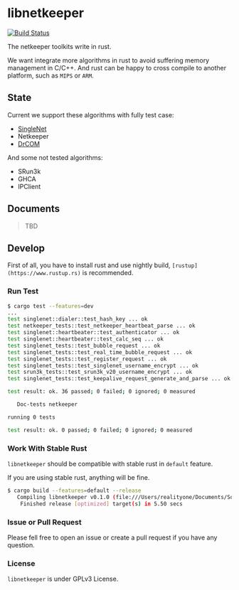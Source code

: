 # libnetkeeper

[![Build Status](https://travis-ci.org/realityone/libnetkeeper.svg?branch=master)](https://travis-ci.org/realityone/libnetkeeper)

The netkeeper toolkits write in rust.

We want integrate more algorithms in rust to avoid suffering memory management in C/C++.
And rust can be happy to cross compile to another platform, such as `MIPS` or `ARM`.

## State

Current we support these algorithms with fully test case:

- [SingleNet](https://github.com/singlenet/Anti_teNelgniS)
- Netkeeper
- [DrCOM](https://github.com/drcoms/drcom-generic)

And some not tested algorithms:

- SRun3k
- GHCA
- IPClient

## Documents

> TBD

## Develop

First of all, you have to install rust and use nightly build, `[rustup](https://www.rustup.rs)` is recommended.

### Run Test

```bash
$ cargo test --features=dev
...
test singlenet::dialer::test_hash_key ... ok
test netkeeper_tests::test_netkeeper_heartbeat_parse ... ok
test singlenet::heartbeater::test_authenticator ... ok
test singlenet::heartbeater::test_calc_seq ... ok
test singlenet_tests::test_bubble_request ... ok
test singlenet_tests::test_real_time_bubble_request ... ok
test singlenet_tests::test_register_request ... ok
test singlenet_tests::test_singlenet_username_encrypt ... ok
test srun3k_tests::test_srun3k_v20_username_encrypt ... ok
test singlenet_tests::test_keepalive_request_generate_and_parse ... ok

test result: ok. 36 passed; 0 failed; 0 ignored; 0 measured

   Doc-tests netkeeper

running 0 tests

test result: ok. 0 passed; 0 failed; 0 ignored; 0 measured
```

### Work With Stable Rust

`libnetkeeper` should be compatible with stable rust in `default` feature.

If you are using stable rust, anything will be fine.

```bash
$ cargo build --features=default --release
   Compiling libnetkeeper v0.1.0 (file:///Users/realityone/Documents/Softs/libnetkeeper)
    Finished release [optimized] target(s) in 5.50 secs
```

### Issue or Pull Request

Please fell free to open an issue or create a pull request if you have any question.

### License

`libnetkeeper` is under GPLv3 License.
